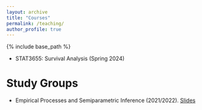 ```yaml
---
layout: archive
title: "Courses"
permalink: /teaching/
author_profile: true
---
```


{% include base_path %}

- STAT3655: Survival Analysis (Spring 2024)

Study Groups
======
- Empirical Processes and Semiparametric Inference (2021/2022). [Slides](/teaching/epsi-study-group)

